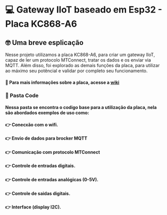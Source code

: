 # 💻 Gateway IIoT baseado em Esp32 - Placa KC868-A6 

## 🤓 Uma breve esplicação
Nesse projeto utilizamos a placa KC868-A6, para criar um gateway IIoT, capaz de ler um protocolo MTConnect, tratar os dados e os enviar via MQTT. Além disso,
foi explorado as demais funções da placa, para utilizar ao máximo seu potêncial e validar por completo seu funcionamento.
#### 🚀 Para mais informações sobre a placa, acesse a [wiki](https://quark-cheshire-984.notion.site/Placa-KC868-A6-11b430802e9780de8bfbe361bce01af3?pvs=74)

### 📁 Pasta Code
#### Nessa pasta se encontra o codigo base para a utilização da placa, nela são abordados exemplos de uso como:
#### 👉 Conecxão com o wifi.
#### 👉 Envio de dados para brocker MQTT
#### 👉 Comunicação com protocolo MTConnect 
#### 👉 Controle de entradas digitais. 
#### 👉 Controle de entradas analógicas (0-5V).
#### 👉 Controle de saidas digitais.
#### 👉 Interface (display I2C).
